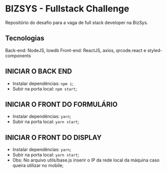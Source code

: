 # BIZSYS - Fullstack Challenge

Repositório do desafio para a vaga de full stack developer na BizSys.

## Tecnologias

Back-end: NodeJS, lowdb
Front-end: ReactJS, axios, qrcode.react e styled-components

## INICIAR O BACK END

- Instalar dependências: `npm i`;
- Subir na porta local: `npm start`;

## INICIAR O FRONT DO FORMULÁRIO

- Instalar dependências: `yarn`;
- Subir na porta local: `yarn start`;

## INICIAR O FRONT DO DISPLAY

- Instalar dependências: `yarn`;
- Subir na porta local: `yarn start`;
- Obs: No arquivo utils/base.js inserir o IP da rede local da máquina caso queira utilizar no mobile;
